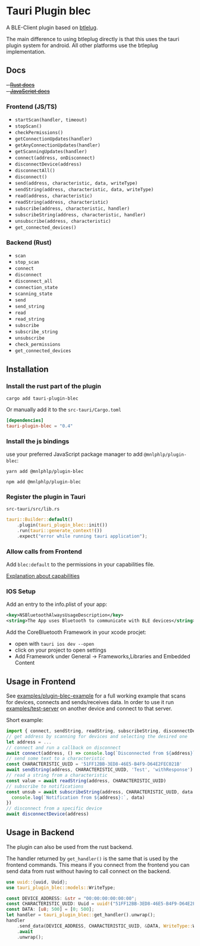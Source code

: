 # Tauri Plugin blec

A BLE-Client plugin based on [btlelug](https://github.com/deviceplug/btleplug).

The main difference to using btleplug directly is that this uses the tauri plugin system for android.
All other platforms use the btleplug implementation.

## Docs

~~- [Rust docs](https://docs.rs/crate/tauri-plugin-blec/latest)~~  
~~- [JavaScript docs](https://mnlphlp.github.io/tauri-plugin-blec/)~~

### Frontend (JS/TS)

- `startScan(handler, timeout)`
- `stopScan()`
- `checkPermissions()`
- `getConnectionUpdates(handler)`
- `getAnyConnectionUpdates(handler)`
- `getScanningUpdates(handler)`
- `connect(address, onDisconnect)`
- `disconnectDevice(address)`
- `disconnectAll()`
- `disconnect()`
- `send(address, characteristic, data, writeType)`
- `sendString(address, characteristic, data, writeType)`
- `read(address, characteristic)`
- `readString(address, characteristic)`
- `subscribe(address, characteristic, handler)`
- `subscribeString(address, characteristic, handler)`
- `unsubscribe(address, characteristic)`
- `get_connected_devices()`

### Backend (Rust)

- `scan`
- `stop_scan`
- `connect`
- `disconnect`
- `disconnect_all`
- `connection_state`
- `scanning_state`
- `send`
- `send_string`
- `read`
- `read_string`
- `subscribe`
- `subscribe_string`
- `unsubscribe`
- `check_permissions`
- `get_connected_devices`

## Installation

### Install the rust part of the plugin

`cargo add tauri-plugin-blec`

Or manually add it to the `src-tauri/Cargo.toml`

```toml
[dependencies]
tauri-plugin-blec = "0.4"
```

### Install the js bindings

use your preferred JavaScript package manager to add `@mnlphlp/plugin-blec`:

`yarn add @mnlphlp/plugin-blec`

`npm add @mnlphlp/plugin-blec`

### Register the plugin in Tauri

`src-tauri/src/lib.rs`

```rs
tauri::Builder::default()
    .plugin(tauri_plugin_blec::init())
    .run(tauri::generate_context!())
    .expect("error while running tauri application");
```

### Allow calls from Frontend

Add `blec:default` to the permissions in your capabilities file.

[Explanation about capabilities](https://v2.tauri.app/security/capabilities/)

### IOS Setup

Add an entry to the info.plist of your app:

```xml
<key>NSBluetoothAlwaysUsageDescription</key>
<string>The App uses Bluetooth to communicate with BLE devices</string>
```

Add the CoreBluetooth Framework in your xcode procjet:

- open with `tauri ios dev --open`
- click on your project to open settings
- Add Framework under General -> Frameworks,Libraries and Embedded Content

## Usage in Frontend

See [examples/plugin-blec-example](examples/plugin-blec-example) for a full working example that scans for devices, connects and sends/receives data.
In order to use it run [examples/test-server](examples/test-server) on another device and connect to that server.

Short example:

```ts
import { connect, sendString, readString, subscribeString, disconnectDevice } from '@mnlphlp/plugin-blec'
// get address by scanning for devices and selecting the desired one
let address = ...
// connect and run a callback on disconnect
await connect(address, () => console.log(`Disconnected from ${address}`))
// send some text to a characteristic
const CHARACTERISTIC_UUID = '51FF12BB-3ED8-46E5-B4F9-D64E2FEC021B'
await sendString(address, CHARACTERISTIC_UUID, 'Test', 'withResponse')
// read a string from a characteristic
const value = await readString(address, CHARACTERISTIC_UUID)
// subscribe to notifications
const unsub = await subscribeString(address, CHARACTERISTIC_UUID, data => {
  console.log(`Notification from ${address}:`, data)
})
// disconnect from a specific device
await disconnectDevice(address)
```

## Usage in Backend

The plugin can also be used from the rust backend.

The handler returned by `get_handler()` is the same that is used by the frontend commands.
This means if you connect from the frontend you can send data from rust without having to call connect on the backend.

```rs
use uuid::{uuid, Uuid};
use tauri_plugin_blec::models::WriteType;

const DEVICE_ADDRESS: &str = "00:00:00:00:00:00";
const CHARACTERISTIC_UUID: Uuid = uuid!("51FF12BB-3ED8-46E5-B4F9-D64E2FEC021B");
const DATA: [u8; 500] = [0; 500];
let handler = tauri_plugin_blec::get_handler().unwrap();
handler
    .send_data(DEVICE_ADDRESS, CHARACTERISTIC_UUID, &DATA, WriteType::WithResponse)
    .await
    .unwrap();
```
